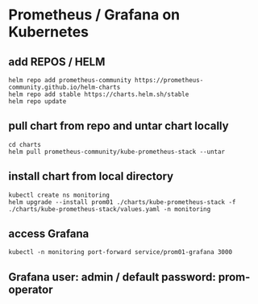 # Prometheus / Grafana on Kubernetes

## add REPOS / HELM
```shell
helm repo add prometheus-community https://prometheus-community.github.io/helm-charts
helm repo add stable https://charts.helm.sh/stable
helm repo update
```

## pull chart from repo and untar chart locally
```shell
cd charts
helm pull prometheus-community/kube-prometheus-stack --untar
```

## install chart from local directory
```shell
kubectl create ns monitoring
helm upgrade --install prom01 ./charts/kube-prometheus-stack -f ./charts/kube-prometheus-stack/values.yaml -n monitoring
```

## access Grafana
```shell
kubectl -n monitoring port-forward service/prom01-grafana 3000
```

## Grafana user: admin / default password: prom-operator
